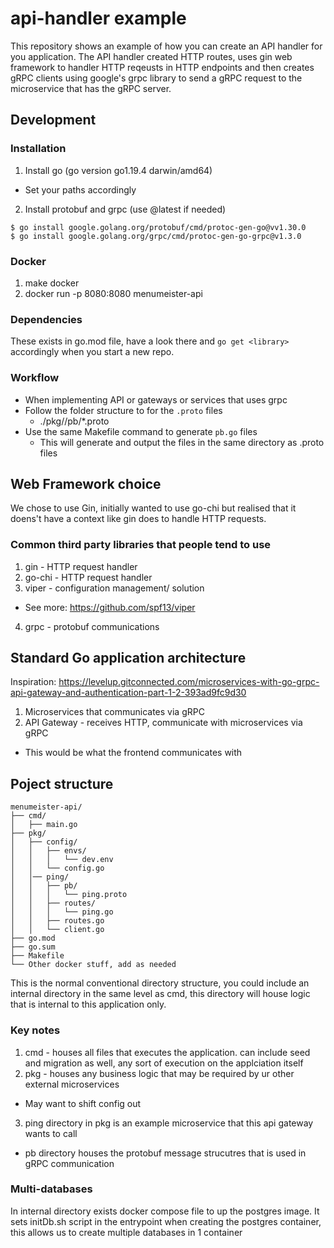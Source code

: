 # api-handler example
This repository shows an example of how you can create an API handler for you application. The API handler created HTTP routes, uses gin web framework to handler HTTP reqeusts in HTTP endpoints and then creates gRPC clients using google's grpc library to send a gRPC request to the microservice that has the gRPC server.

## Development

### Installation
1. Install go (go version go1.19.4 darwin/amd64)
  - Set your paths accordingly
2. Install protobuf and grpc (use @latest if needed)
```shell
$ go install google.golang.org/protobuf/cmd/protoc-gen-go@vv1.30.0
$ go install google.golang.org/grpc/cmd/protoc-gen-go-grpc@v1.3.0
```

### Docker
1. make docker
2. docker run -p 8080:8080 menumeister-api

### Dependencies
These exists in go.mod file, have a look there and `go get <library>` accordingly when you start a new repo.

### Workflow
- When implementing API or gateways or services that uses grpc
- Follow the folder structure to for the `.proto` files
  - ./pkg/<service-name>/pb/*.proto
- Use the same Makefile command to generate `pb.go` files
  - This will generate and output the files in the same directory as .proto files

## Web Framework choice
We chose to use Gin, initially wanted to use go-chi but realised that it doens't have a context like gin does to handle HTTP requests. 

### Common third party libraries that people tend to use
1. gin - HTTP request handler
2. go-chi - HTTP request handler
3. viper - configuration management/ solution
  - See more: https://github.com/spf13/viper
4. grpc - protobuf communications

## Standard Go application architecture
Inspiration: https://levelup.gitconnected.com/microservices-with-go-grpc-api-gateway-and-authentication-part-1-2-393ad9fc9d30
1. Microservices that communicates via gRPC
2. API Gateway - receives HTTP, communicate with  microservices via gRPC
  - This would be what the frontend communicates with

## Poject structure
```
menumeister-api/
├── cmd/
│   ├── main.go
├── pkg/
│   ├── config/
│   │   ├── envs/
│   │   │   └── dev.env
│   │   └── config.go
│   │── ping/
│   │   ├── pb/
│   │   │   └── ping.proto
│   │   ├── routes/
│   │   │   └── ping.go
│   │   ├── routes.go
│   │   └── client.go
├── go.mod
├── go.sum
├── Makefile
└── Other docker stuff, add as needed
```
This is the normal conventional directory structure, you could include an internal directory in the same level as cmd, this directory will house logic that is internal to this application only.

### Key notes
1. cmd - houses all files that executes the application. can include seed and migration as well, any sort of execution on the applciation itself
2. pkg - houses any business logic that may be required by ur other external microservices
  - May want to shift config out
3. ping directory in pkg is an example microservice that this api gateway wants to call
  - pb directory houses the protobuf message strucutres that is used in gRPC communication

### Multi-databases
In internal directory exists docker compose file to up the postgres image. It sets initDb.sh script in the entrypoint when creating the postgres container, this allows us to create multiple databases in 1 container
